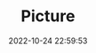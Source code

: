 ---
weight: 1
images:
- /images/edited/204.jpeg
title: Picture
date: 2022-10-24 22:59:53
tags: [luminar neo,work,car]
---